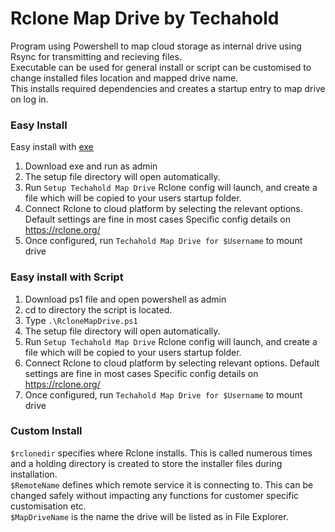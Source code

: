 # Rclone Map Drive by Techahold

Program using Powershell to map cloud storage as internal drive using Rsync for transmitting and recieving files. </br>
Executable can be used for general install or script can be customised to change installed files location and mapped drive name.</br>
This installs required dependencies and creates a startup entry to map drive on log in.</br>

### Easy Install
Easy install with [exe](https://github.com/techahold/Rclone-Map-Drive/raw/main/RcloneMapDrive%20v1.exe)
1. Download exe and run as admin
2. The setup file directory will open automatically.
3. Run `Setup Techahold Map Drive` Rclone config will launch, and create a file which will be copied to your users startup folder.
4. Connect Rclone to cloud platform by selecting the relevant options. Default settings are fine in most cases Specific config details on https://rclone.org/
5. Once configured, run `Techahold Map Drive for $Username` to mount drive

### Easy install with Script
1. Download ps1 file and open powershell as admin
2. cd to directory the script is located.
3. Type `.\RcloneMapDrive.ps1`
4. The setup file directory will open automatically.
5. Run `Setup Techahold Map Drive` Rclone config will launch, and create a file which will be copied to your users startup folder.
6. Connect Rclone to cloud platform by selecting relevant options. Default settings are fine in most cases Specific config details on https://rclone.org/
7. Once configured, run `Techahold Map Drive for $Username` to mount drive

### Custom Install
`$rclonedir` specifies where Rclone installs. This is called numerous times and a holding directory is created to store the installer files during installation.</br>
`$RemoteName` defines which remote service it is connecting to. This can be changed safely without impacting any functions for customer specific customisation etc.</br>
`$MapDriveName` is the name the drive will be listed as in File Explorer.</br>
